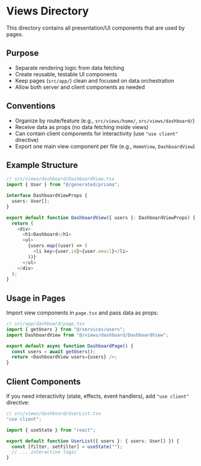 # Views Directory

This directory contains all presentation/UI components that are used by pages.

## Purpose
- Separate rendering logic from data fetching
- Create reusable, testable UI components
- Keep pages (`src/app/`) clean and focused on data orchestration
- Allow both server and client components as needed

## Conventions
- Organize by route/feature (e.g., `src/views/home/`, `src/views/dashboard/`)
- Receive data as props (no data fetching inside views)
- Can contain client components for interactivity (use `"use client"` directive)
- Export one main view component per file (e.g., `HomeView`, `DashboardView`)

## Example Structure
```typescript
// src/views/dashboard/DashboardView.tsx
import { User } from "@/generated/prisma";

interface DashboardViewProps {
  users: User[];
}

export default function DashboardView({ users }: DashboardViewProps) {
  return (
    <div>
      <h1>Dashboard</h1>
      <ul>
        {users.map((user) => (
          <li key={user.id}>{user.email}</li>
        ))}
      </ul>
    </div>
  );
}
```

## Usage in Pages
Import view components in `page.tsx` and pass data as props:
```typescript
// src/app/dashboard/page.tsx
import { getUsers } from "@/services/users";
import DashboardView from "@/views/dashboard/DashboardView";

export default async function DashboardPage() {
  const users = await getUsers();
  return <DashboardView users={users} />;
}
```

## Client Components
If you need interactivity (state, effects, event handlers), add `"use client"` directive:
```typescript
// src/views/dashboard/UserList.tsx
"use client";

import { useState } from "react";

export default function UserList({ users }: { users: User[] }) {
  const [filter, setFilter] = useState("");
  // ... interactive logic
}
```
